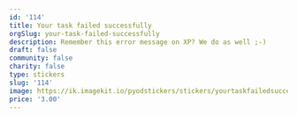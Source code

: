 ```yaml
---
id: '114'
title: Your task failed successfully
orgSlug: your-task-failed-successfully
description: Remember this error message on XP? We do as well ;-)
draft: false
community: false
charity: false
type: stickers
slug: '114'
image: https://ik.imagekit.io/pyodstickers/stickers/yourtaskfailedsuccessfully.png
price: '3.00'
---
```

